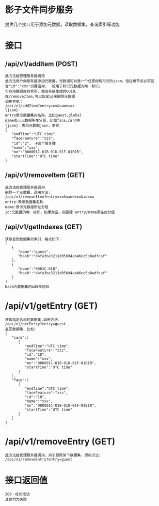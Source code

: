 # 影子文件同步服务
提供几个接口用于添加元数据，读取数据集，查询索引等功能
# 接口
## /api/v1/addItem (POST)
~~~
此方法给管理服务器调用
此方法用户向服务器添加元数据，元数据可以是一个任意结构形式的json，但在根节点必须包含"id":"xxx"的键值对，一般用于标识元数据的唯一标识，
可以用数据库的索引，或者系统生成的UUID。
在/removeItem,可以指定id来删除元数据
调用方式：
/api/v1/addItem?entry=xx&name=xx
{json}
entry表示数据集的名称，比如guest,global
name表示元数据所在分组，比如face,card等
{json}：表示元数据json，举例：
{
   "endTime":"UTC time",
   "faceFeature":"zzz",
   "id":"2",  #这个很关键
   "name":"xxx",
   "no":"000001C-01B-01U-01F-0101R",
   "startTime":"UTC time"
}
~~~

## /api/v1/removeItem (GET)
~~~
此方法给管理服务器调用
删除一个元数据，调用方法:
/api/v1/removeItem?entry=xx&name=xx&id=xx
entry:表示数据集名称
name:表示元数据所在分组
id:元数据的唯一标识，如果为空，则删除 entry/name所在的分组
~~~

## /api/v1/getIndexes (GET)
~~~
获取全部数据集的索引，格式如下：
[
   {
      "name":"guest",
      "hash":"d4fa3be3211d05b94ab46cc5b0adfcaf"
   },
   {
      "name":"0001C-01B",
      "hash":"d4fa3be3211d05b94ab46cc5b0adfcaf"
   }
]
hash为数据集的md5校验码
~~~

# /api/v1/getEntry (GET)
~~~
获取指定名称的数据集,调用方法:
/api/v1/getEntry?entry=guest
返回数据集，比如:
{
   "card":[
      {
         "endTime":"UTC time",
         "faceFeature":"zzz",
         "id":"10",
         "name":"xxx",
         "no":"000001C-01B-01U-01F-0101R",
         "startTime":"UTC time"
      }
   ],
   "face":[
      {
         "endTime":"UTC time",
         "faceFeature":"zzz",
         "id":"10",
         "name":"xxx",
         "no":"000001C-01B-01U-01F-0101R",
         "startTime":"UTC time"
      }
   ]
}
~~~

# /api/v1/removeEntry (GET)
~~~
此方法给管理服务器调用，用于删除某个数据集，调用方法:
/api/v1/removeEntry?entry=guest
~~~

# 接口返回值
~~~
200：标识成功
其他均为失败
~~~
